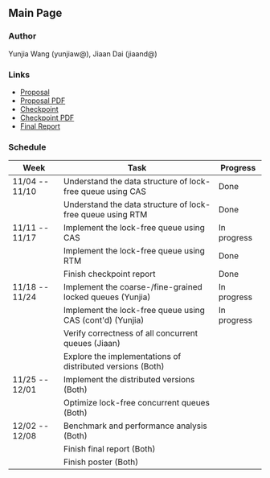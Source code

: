 ## Main Page

### Author

Yunjia Wang (yunjiaw@), Jiaan Dai (jiaand@)

### Links

* [Proposal](doc/proposal)
* [Proposal PDF](doc/proposal.pdf)
* [Checkpoint](doc/checkpoint)
* [Checkpoint PDF](doc/checkpoint.pdf)
* [Final Report](https://flowersh0026.github.io/618-final/pages/final.html)

### Schedule

| Week           | Task                                                        | Progress    |
|----------------|-------------------------------------------------------------|-------------|
| 11/04 -- 11/10 | Understand the data structure of lock-free queue using CAS  | Done        |
|                | Understand the data structure of lock-free queue using RTM  | Done        |
| 11/11 -- 11/17 | Implement the lock-free queue using CAS                     | In progress |
|                | Implement the lock-free queue using RTM                     | Done        |
|                | Finish checkpoint report                                    | Done        |
| 11/18 -- 11/24 | Implement the coarse-/fine-grained locked queues (Yunjia)   | In progress |
|                | Implement the lock-free queue using CAS (cont'd) (Yunjia)   | In progress |
|                | Verify correctness of all concurrent queues (Jiaan)         |             |
|                | Explore the implementations of distributed versions (Both)  |             |
| 11/25 -- 12/01 | Implement the distributed versions (Both)                   |             |
|                | Optimize lock-free concurrent queues (Both)                 |             |
| 12/02 -- 12/08 | Benchmark and performance analysis (Both)                   |             |
|                | Finish final report (Both)                                  |             |
|                | Finish poster (Both)                                        |             |